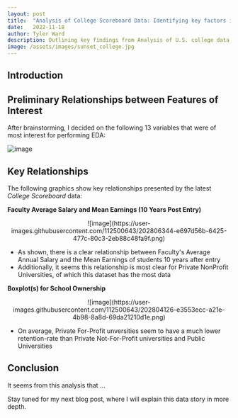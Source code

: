 ```yaml
---
layout: post
title:  "Analysis of College Scoreboard Data: Identifying key factors in Higher Education on student success"
date:   2022-11-18
author: Tyler Ward
description: Outlining key findings from Analysis of U.S. college data, this post helps us show what factors lead to high post grad earnings, student retention, gender equality in enrollment, and more!
image: /assets/images/sunset_college.jpg
---
```



## Introduction

## Preliminary Relationships between Features of Interest
After brainstorming, I decided on the following 13 variables that were of most interest for performing EDA:

![image](https://user-images.githubusercontent.com/112500643/202626810-06f8ffcb-7679-4b38-8851-df68c62eaa61.png)


## Key Relationships

The following graphics show key relationships presented by the latest *College Scoreboard* data:


**Faculty Average Salary and Mean Earnings (10 Years Post Entry)**

<p align="center">
![image](https://user-images.githubusercontent.com/112500643/202806344-e697d56b-6425-477c-80c3-2eb88c48fa9f.png)
</p>

* As shown, there is a clear relationship between Faculty's Average Annual Salary and the Mean Earnings of students 10 years after entry
* Additionally, it seems this relationship is most clear for Private NonProfit Universities, of which this dataset has the most data



**Boxplot(s) for School Ownership**

<p align="center">
![image](https://user-images.githubusercontent.com/112500643/202804126-e3553ecc-a21e-4b98-8a8d-69da21210d1e.png)
</p>

* On average, Private For-Profit unversities seem to have a much lower retention-rate than Private Not-For-Profit universities and Public Universities 


## Conclusion

It seems from this analysis that ...

Stay tuned for my next blog post, where I will explain this data story in more depth.



